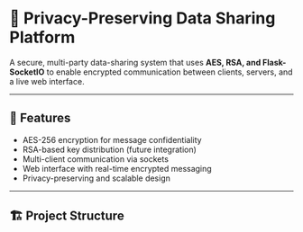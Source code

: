 # 🔐 Privacy-Preserving Data Sharing Platform

A secure, multi-party data-sharing system that uses **AES, RSA, and Flask-SocketIO** to enable encrypted communication between clients, servers, and a live web interface.

---

## 🚀 Features
- AES-256 encryption for message confidentiality
- RSA-based key distribution (future integration)
- Multi-client communication via sockets
- Web interface with real-time encrypted messaging
- Privacy-preserving and scalable design

---

## 🏗️ Project Structure
